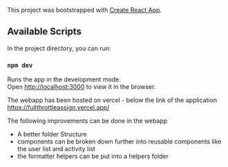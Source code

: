 This project was bootstrapped with [Create React App](https://github.com/facebook/create-react-app).

## Available Scripts

In the project directory, you can run:

### `npm dev`

Runs the app in the development mode.<br />
Open [http://localhost:3000](http://localhost:3000) to view it in the browser.

The webapp has been hosted on vercel - below the link of the application
https://fullthrottleassign.vercel.app/

The following improvements can be done in the webapp

- A better folder Structure
- components can be broken down further into reusable components like the user list and activity list
- the formatter helpers can be put into a helpers folder
